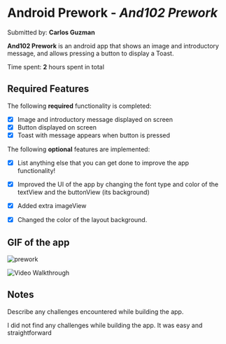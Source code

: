 # Android Prework - *And102 Prework*

Submitted by: **Carlos Guzman**

**And102 Prework** is an android app that shows an image and introductory message, and allows pressing a button to display a Toast. 

Time spent: **2** hours spent in total

## Required Features

The following **required** functionality is completed:

* [X] Image and introductory message displayed on screen
* [X] Button displayed on screen
* [X] Toast with message appears when button is pressed 

The following **optional** features are implemented:

* [x] List anything else that you can get done to improve the app functionality!
* [x] Improved the UI of the app by changing the font type and color of the textView and the buttonView (its background)
* [x] Added extra imageView
* [x] Changed the color of the layout background.
 
    
## GIF of the app



![prework](https://github.com/CarlosGuzman01/and102_prework/assets/120758068/81112253-aae4-4b18-af84-c13603404511)



<img src='http://i.imgur.com/link/to/your/gif/file.gif' title='Video Walkthrough' width='' alt='Video Walkthrough' />

<!-- Replace this with whatever GIF tool you used! -->
<!-- Recommended tools:
[Kap](https://getkap.co/) for macOS
[ScreenToGif](https://www.screentogif.com/) for Windows
[peek](https://github.com/phw/peek) for Linux. -->

## Notes

Describe any challenges encountered while building the app.

I did not find any challenges while building the app. It was easy and straightforward

